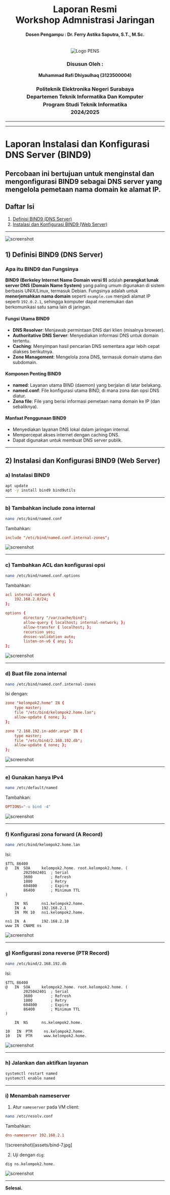    <div align="center">
  <h1 style="text-align: center;font-weight: bold">Laporan Resmi<br>Workshop Admnistrasi Jaringan</h1>
  <h4 style="text-align: center;">Dosen Pengampu : Dr. Ferry Astika Saputra, S.T., M.Sc.</h4>
</div>
<br />
<div align="center">
  <img src="https://upload.wikimedia.org/wikipedia/id/4/44/Logo_PENS.png" alt="Logo PENS">
  <h3 style="text-align: center;">Disusun Oleh : </h3>
  <p style="text-align: center;">
    <strong>Muhammad Rafi Dhiyaulhaq (3123500004) </strong><br>
  </p>
<h3 style="text-align: center;line-height: 1.5">Politeknik Elektronika Negeri Surabaya<br>Departemen Teknik Informatika Dan Komputer<br>Program Studi Teknik Informatika<br>2024/2025</h3>
  <hr><hr>
</div>

# Laporan Instalasi dan Konfigurasi DNS Server (BIND9)

Percobaan ini bertujuan untuk menginstal dan mengonfigurasi **BIND9** sebagai DNS server yang mengelola pemetaan nama domain ke alamat IP.
---

## Daftar Isi

1) [Definisi BIND9 (DNS Server)](#1-definisi-bind9)  
2) [Instalasi dan Konfigurasi BIND9 (Web Server)](#2-instalasi-dan-konfigurasi-bind9-dns-server)

---

![screenshot](assets/topologi.png)
## 1) Definisi BIND9 (DNS Server)


### **Apa itu BIND9 dan Fungsinya**

**BIND9 (Berkeley Internet Name Domain versi 9)** adalah **perangkat lunak server DNS (Domain Name System)** yang paling umum digunakan di sistem berbasis UNIX/Linux, termasuk Debian. Fungsinya adalah untuk **menerjemahkan nama domain** seperti `example.com` menjadi alamat IP seperti `192.0.2.1`, sehingga komputer dapat menemukan dan berkomunikasi satu sama lain di jaringan.

#### **Fungsi Utama BIND9**

* **DNS Resolver**: Menjawab permintaan DNS dari klien (misalnya browser).
* **Authoritative DNS Server**: Menyediakan informasi DNS untuk domain tertentu.
* **Caching**: Menyimpan hasil pencarian DNS sementara agar lebih cepat diakses berikutnya.
* **Zone Management**: Mengelola zona DNS, termasuk domain utama dan subdomain.

#### **Komponen Penting BIND9**

* **named**: Layanan utama BIND (daemon) yang berjalan di latar belakang.
* **named.conf**: File konfigurasi utama BIND, di mana zona dan opsi DNS diatur.
* **Zona file**: File yang berisi informasi pemetaan nama domain ke IP (dan sebaliknya).

#### **Manfaat Penggunaan BIND9**

* Menyediakan layanan DNS lokal dalam jaringan internal.
* Mempercepat akses internet dengan caching DNS.
* Dapat digunakan untuk membuat DNS server publik.

---

## 2) Instalasi dan Konfigurasi BIND9 (Web Server)


### a) Instalasi BIND9

```bash
apt update
apt -y install bind9 bind9utils
```

---

### b) Tambahkan include zona internal

```bash
nano /etc/bind/named.conf
```

Tambahkan:
```conf
include "/etc/bind/named.conf.internal-zones";
```

![screenshot](assets/bind-1.jpg)

---

### c) Tambahkan ACL dan konfigurasi opsi

```bash
nano /etc/bind/named.conf.options
```

Tambahkan:
```conf
acl internal-network {
    192.168.2.0/24;
};

options {
        directory "/var/cache/bind";
        allow-query { localhost; internal-network; };
        allow-transfer { localhost; };
        recursion yes;
        dnssec-validation auto;
        listen-on-v6 { any; };
};
```

![screenshot](assets/bind-2.jpg)

---

### d) Buat file zona internal

```bash
nano /etc/bind/named.conf.internal-zones
```

Isi dengan:
```conf
zone "kelompok2.home" IN {
    type master;
    file "/etc/bind/kelompok2.home.lan";
    allow-update { none; };
};

zone "2.168.192.in-addr.arpa" IN {
    type master;
    file "/etc/bind/2.168.192.db";
    allow-update { none; };
};
```

![screenshot](assets/bind-3.jpg)

---

### e) Gunakan hanya IPv4

```bash
nano /etc/default/named
```

Tambahkan:
```conf
OPTIONS="-u bind -4"
```

![screenshot](assets/bind-4.jpg)

---

### f) Konfigurasi zona forward (A Record)

```bash
nano /etc/bind/kelompok2.home.lan
```

Isi:
```
$TTL 86400
@   IN  SOA     kelompok2.home. root.kelompok2.home. (
        2025042401  ; Serial
        3600        ; Refresh
        1800        ; Retry
        604800      ; Expire
        86400       ; Minimum TTL
)

    IN  NS      ns1.kelompok2.home.
    IN  A       192.168.2.1
    IN  MX 10   ns1.kelompok2.home.

ns1 IN  A       192.168.2.10
www IN  CNAME ns
```

![screenshot](assets/bind-5.jpg)

---

### g) Konfigurasi zona reverse (PTR Record)

```bash
nano /etc/bind/2.168.192.db
```

Isi:
```dns
$TTL 86400
@   IN  SOA     kelompok2.home. root.kelompok2.home. (
        2025042401  ; Serial
        3600        ; Refresh
        1800        ; Retry
        604800      ; Expire
        86400       ; Minimum TTL
)

    IN  NS      ns.kelompok2.home.

10   IN  PTR     ns.kelompok2.home.
10   IN  PTR     www.kelompok2.home.
```

![screenshot](assets/bind-6.jpg)

---

### h) Jalankan dan aktifkan layanan

```bash
systemctl restart named
systemctl enable named
```

---

### i) Menambah nameserver

1. Atur `nameserver` pada VM client:
```bash
nano /etc/resolv.conf
```

Tambahkan:
```conf
dns-nameserver 192.168.2.1
```

!(screenshot)[assets/bind-7.jpg]

2. Uji dengan `dig`:
```bash
dig ns.kelompok2.home.
```

![screenshot](assets/bind-8.jpg)

---

**Selesai.**
```
